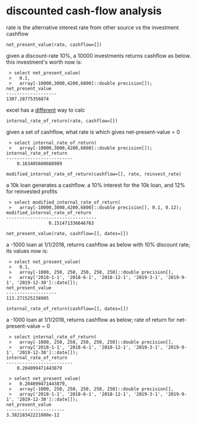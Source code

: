 # discounted cash-flow analysis

rate is the alternative interest rate from other source vs the investment cashflow

`net_present_value(rate, cashflow=[])`

<!--
> create or replace function net_present_value(
>   rate double precision,
>   cashflow double precision[])
> returns double precision as $$
>   import numpy as np
>   return np.npv(rate, cashflow)
> $$ language plpython3u;

> create or replace function net_present_value(
>   rate double precision[],
>   cashflow double precision[])
> returns double precision as $$
>   import numpy as np
>   return [np.npv(r, cashflow) for r in rate]
> $$ language plpython3u;
-->

given a discount-rate 10%, a 10000 investments returns cashflow as below. this investment's worth now is:
```
 > select net_present_value(
 >   0.1,
 >   array[-10000,3000,4200,6800]::double precision[]);
net_present_value
-------------------
1307.28775356874
```
excel has a [different](https://feasibility.pro/npv-calculation-in-excel-numbers-not-match/) way to calc


`internal_rate_of_return(rate, cashflow=[])`
<!--
> create or replace function internal_rate_of_return(
>   cashflow double precision[])
> returns double precision as $$
>   import numpy as np
>   return np.irr(cashflow)
> $$ language plpython3u;
-->

given a set of cashflow, what rate is which gives net-present-value = 0
```
 > select internal_rate_of_return(
 >   array[-10000,3000,4200,6800]::double precision[]);
internal_rate_of_return
-------------------------
    0.163405600688989
```

`modified_internal_rate_of_return(cashflow=[], rate, reinvest_rate)`
<!--
> create or replace function modified_internal_rate_of_return(
>   cashflow double precision[],
>   rate double precision,     -- rate on cashflow
>   reinvest_rate double precision) -- rate on cashflow reinvestment
> returns double precision as $$
>   import numpy as np
>   return np.mirr(cashflow, rate, reinvest_rate)
> $$ language plpython3u;
-->

a 10k loan generates a cashflow. a 10% interest for the 10k loan, and 12% for reinvested profits
```
 > select modified_internal_rate_of_return(
 >   array[-10000,3000,4200,6800]::double precision[], 0.1, 0.12);
modified_internal_rate_of_return
----------------------------------
                0.151471336646763
```


`net_present_value(rate, cashflow=[], dates=[])`

<!--
ref: https://stackoverflow.com/questions/8919718/financial-python-library-that-has-xirr-and-xnpv-function

> create or replace function net_present_value(
>   rate double precision,
>   cashflow double precision[],
>   dates date[] )
> returns double precision as $$
>   import datetime
>   if rate <= -1.0:
>       return float('inf')
>   date_vals = list(map(lambda x: datetime.datetime.strptime(x,'%Y-%m-%d').date(), dates))
>   d0 = date_vals[0]
>   return sum([ vi / (1.0 + rate) ** ((di - d0).days / 365) for vi, di in zip(cashflow, date_vals)])
> $$ language plpython3u;
-->

a -1000 loan at 1/1/2018, returns cashflow as below with 10% discount rate; its values now is:
```
 > select net_present_value(
 >   0.1,
 >   array[-1000, 250, 250, 250, 250, 250]::double precision[],
 >   array['2018-1-1', '2018-6-1', '2018-12-1', '2019-3-1', '2019-9-1', '2019-12-30']::date[]);
net_present_value
-------------------
113.271525238905
```

`internal_rate_of_return(cashflow=[], dates=[])`

<!--
> create or replace function internal_rate_of_return(
>   cashflow double precision[],
>   dates date[] )
> returns double precision as $$
>   import scipy.optimize
>   import datetime
>   date_vals = list(map(lambda x: datetime.datetime.strptime(x,'%Y-%m-%d').date(), dates))

>   def xnpv (rate, casflow, dates):
>       if rate <= -1.0:
>           return float('inf')
>       d0 = date_vals[0]
>       return sum([ vi / (1.0 + rate) ** ((di - d0).days / 365) for vi, di in zip(cashflow, dates)])

>   try:
>       return scipy.optimize.newton(lambda r: xnpv(r, cashflow, date_vals), 0.0)
>   except RuntimeError:    # Failed to converge?
>       return scipy.optimize.brentq(lambda r: xnpv(r, cashflow, date_vals), -1.0, 1e10)

> $$ language plpython3u;
-->

a -1000 loan at 1/1/2018, returns cashflow as below; rate of return for net-present-value ~ 0
```
 > select internal_rate_of_return(
 >   array[-1000, 250, 250, 250, 250, 250]::double precision[],
 >   array['2018-1-1', '2018-6-1', '2018-12-1', '2019-3-1', '2019-9-1', '2019-12-30']::date[]);
internal_rate_of_return
-------------------------
    0.204099471443879

 > select net_present_value(
 >   0.204099471443879,
 >   array[-1000, 250, 250, 250, 250, 250]::double precision[],
 >   array['2018-1-1', '2018-6-1', '2018-12-1', '2019-3-1', '2019-9-1', '2019-12-30']::date[]);
net_present_value
----------------------
3.38218342221808e-12
```
